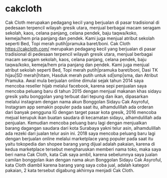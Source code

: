 # cakcloth
Cak Cloth  merupakan pedagang kecil yang berjualan di pasar tradisional di pedesaan terpencil wilayah gresik utara, menjual berbagai macam seragam sekolah, kaos, celana panjang, celana pendek, baju taqwa/koko, kemeja/hem pria panjang dan pendek. Kami juga menjual atribut sekolah seperti Bed, Topi merah putih|pramuka baret/boni.
Cak Cloth https://cakcloth.com/ merupakan pedagang kecil yang berjualan di pasar tradisional di pedesaan terpencil wilayah gresik utara, menjual berbagai macam seragam sekolah, kaos, celana panjang, celana pendek, baju taqwa/koko, kemeja/hem pria panjang dan pendek. Kami juga menjual atribut sekolah seperti Bed, Topi merah putih|pramuka baret/boni, Dasi TK hijau|SD merah|hitam, Hasduk merah putih untuk sd|smp|sma, dan Atribut Pramuka.
Awal mula berjualan online dimulai sejak tahun 2014 saya mencoba reseller hijab melalui facebook, karena sepi penjualan saya mencoba peluang baru di tahun 2015 dengan menjual makanan khas sidayu gresik yaitu bonggolan yang terbuat dari tepung dan ikan, dipasarkan melalui instagram dengan nama akun Bonggolan Sidayu Cak Asyroful, Instagram app semakin populer pada saat itu, alhamdulillah ada orderan dari banyak pengguna IG dengan target pasar kota gresik, 2016 mencoba mejual kerupuk ikan buatan saudara di kecamatan sidayu, alhamdulillah ada penjualan. Kemudian mencoba peluang baru lagi dengan menjualkan barang dagangan saudara dari kota Surabaya yakni telur asin, alhamdulillah ada rezeki dari jualan telur asin ini. 2018 saya mencoba peluang baru lagi dengan berjualan online melalui marketplace yang populer pada saat itu yaitu tokopedia dan shopee barang yang dijual adalah pakaian, karena di kedua marketplace tersebut mengharuskan memberi nama toko, maka saya beri nama Cak Cloth, kata Cak saya ambil, karena sebelumnya saya jualan camilan bonggolan ikan dengan nama akun Bonggolan Sidayu Cak Asyroful, kata Cloth diambil karena barang yang saya coba jual, adalah kategori pakaian, 2 kata tersebut digabung akhirnya menjadi Cak Cloth.
